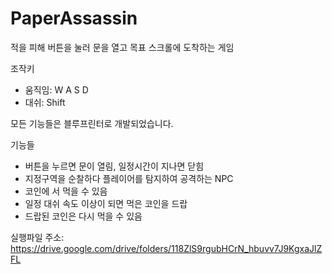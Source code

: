 # PaperAssassin

적을 피해 버튼을 눌러 문을 열고 목표 스크롤에 도착하는 게임

조작키
- 움직임: W A S D
- 대쉬: Shift 

모든 기능들은 블루프린터로 개발되었습니다.

기능들
- 버튼을 누르면 문이 열림, 일정시간이 지나면 닫힘 
- 지정구역을 순찰하다 플레이어를 탐지하여 공격하는 NPC
- 코인에 서 먹을 수 있음
- 일정 대쉬 속도 이상이 되면 먹은 코인을 드랍
- 드랍된 코인은 다시 먹을 수 있음

실행파일 주소: https://drive.google.com/drive/folders/118ZlS9rgubHCrN_hbuvv7J9KgxaJlZFL

